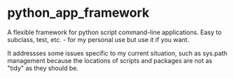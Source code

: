 # python_app_framework
A flexible framework for python script command-line applications. Easy to subclass, test, etc. - for my personal use but use it if you want.

It addressses some issues specific to my current situation, such as sys.path management because the locations of scripts and packages are not as "tidy" as they should be.
